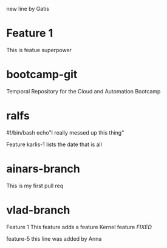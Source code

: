 new line by Gatis

# Feature 1
This is featue
superpower

# bootcamp-git

Temporal Repository for the Cloud and Automation Bootcamp
   


# ralfs
#!/bin/bash
echo"I really messed up this thing"



Feature karlis-1
	lists the date
	that is all

# ainars-branch
This is my first pull req

# vlad-branch
Feature 1
This feature adds a feature
Kernel feature
*FIXED*

feature-5
this line was added by Anna








